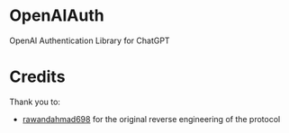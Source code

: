 # OpenAIAuth
OpenAI Authentication Library for ChatGPT

# Credits
Thank you to:
- [rawandahmad698](https://github.com/rawandahmad698)
for the original reverse engineering of the protocol
